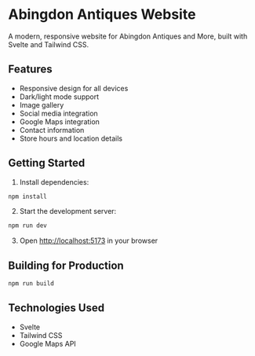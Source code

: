 # Abingdon Antiques Website

A modern, responsive website for Abingdon Antiques and More, built with Svelte and Tailwind CSS.

## Features

- Responsive design for all devices
- Dark/light mode support
- Image gallery
- Social media integration
- Google Maps integration
- Contact information
- Store hours and location details

## Getting Started

1. Install dependencies:
```bash
npm install
```

2. Start the development server:
```bash
npm run dev
```

3. Open [http://localhost:5173](http://localhost:5173) in your browser

## Building for Production

```bash
npm run build
```

## Technologies Used

- Svelte
- Tailwind CSS
- Google Maps API
